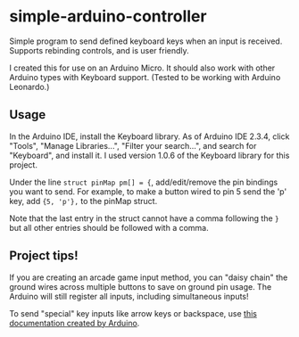 # simple-arduino-controller
Simple program to send defined keyboard keys when an input is received. Supports rebinding controls, and is user friendly.

I created this for use on an Arduino Micro. It should also work with other Arduino types with Keyboard support. (Tested to be working with Arduino Leonardo.)
## Usage
In the Arduino IDE, install the Keyboard library. As of Arduino IDE 2.3.4, click "Tools", "Manage Libraries...", "Filter your search...", and search for "Keyboard", and install it. I used version 1.0.6 of the Keyboard library for this project.

Under the line `struct pinMap pm[] = {`, add/edit/remove the pin bindings you want to send. For example, to make a button wired to pin 5 send the 'p' key, add `{5, 'p'},` to the pinMap struct. 

Note that the last entry in the struct cannot have a comma following the `}` but all other entries should be followed with a comma.

## Project tips!
If you are creating an arcade game input method, you can "daisy chain" the ground wires across multiple buttons to save on ground pin usage. The Arduino will still register all inputs, including simultaneous inputs!

To send "special" key inputs like arrow keys or backspace, use [this documentation created by Arduino](https://reference.arduino.cc/reference/en/language/functions/usb/keyboard/keyboardmodifiers/).
